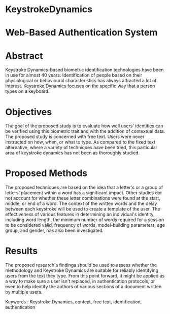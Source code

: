 # KeystrokeDynamics
# Web-Based Authentication System
# Abstract

Keystroke Dynamics-based biometric identification technologies have been in use for almost 40 years. Identification of people based on their physiological or behavioural characteristics has always attracted a lot of interest. Keystroke Dynamics focuses on the specific way that a person types on a keyboard.

# Objectives

The goal of the proposed study is to evaluate how well users' identities can be verified using this biometric trait and with the addition of contextual data. The proposed study is concerned with free text. Users were never instructed on how, when, or what to type. As compared to the fixed text alternative, where a variety of techniques have been tried, this particular area of keystroke dynamics has not been as thoroughly studied.

# Proposed Methods
The proposed techniques are based on the idea that a letter's or a group of letters' placement within a word has a significant impact. Other studies did not account for whether these letter combinations were found at the start, middle, or end of a word. The context of the written words and the delay between each keystroke will be used to create a template of the user. The effectiveness of various features in determining an individual's identity, including word length, the minimum number of words required for a session to be considered valid, frequency of words, model-building parameters, age group, and gender, has also been investigated.

# Results
The proposed research's findings should be used to assess whether the methodology and Keystroke Dynamics are suitable for reliably identifying users from the text they type. From this point forward, it might be applied as a way to make sure a user isn't replaced, in authentication protocols, or even to help identify the authors of various sections of a document written by multiple users.

Keywords : Keystroke Dynamics, context, free text, identification, authentication
